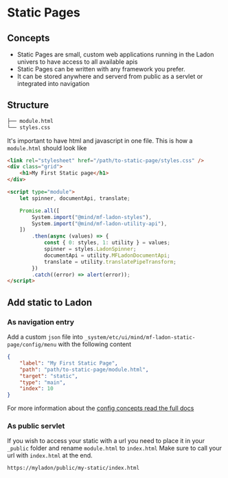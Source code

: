 # Static Pages

## Concepts

-   Static Pages are small, custom web applications running in the Ladon univers to have access to all available apis
-   Static Pages can be written with any framework you prefer.
-   It can be stored anywhere and serverd from public as a servlet or integrated into navigation

## Structure

```bash
├── module.html
└── styles.css
```

It's important to have html and javascript in one file. This is how a `module.html` should look like

```html
<link rel="stylesheet" href="/path/to-static-page/styles.css" />
<div class="grid">
	<h1>My First Static page</h1>
</div>

<script type="module">
	let spinner, documentApi, translate;

	Promise.all([
		System.import("@mind/mf-ladon-styles"),
		System.import("@mind/mf-ladon-utility-api"),
	])
		.then(async (values) => {
			const { 0: styles, 1: utility } = values;
			spinner = styles.LadonSpinner;
			documentApi = utility.MFLadonDocumentApi;
			translate = utility.translatePipeTransform;
		})
		.catch((error) => alert(error));
</script>
```

## Add static to Ladon

### As navigation entry

Add a custom `json` file into `_system/etc/ui/mind/mf-ladon-static-page/config/menu` with the following content

```json
{
	"label": "My First Static Page",
	"path": "path/to-static-page/module.html",
	"target": "static",
	"type": "main",
	"index": 10
}
```

For more information about the [config concepts read the full docs](ConfigConcepts.md)

### As public servlet

If you wish to access your static with a url you need to place it in your `_public` folder and rename `module.html` to `index.html`
Make sure to call your url with `index.html` at the end.

`https://myladon/public/my-static/index.html`


